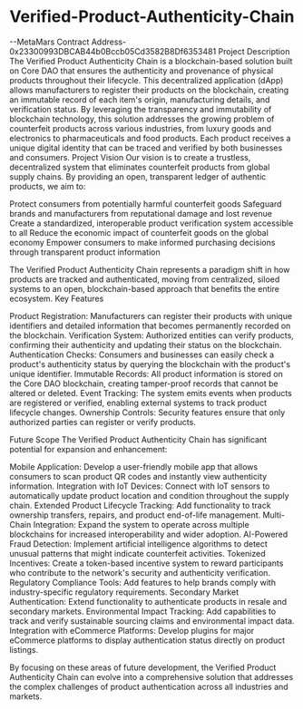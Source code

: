 # Verified-Product-Authenticity-Chain
--MetaMars Contract Address- 0x23300993DBCAB44b0Bccb05Cd3582B8Df6353481
Project Description
The Verified Product Authenticity Chain is a blockchain-based solution built on Core DAO that ensures the authenticity and provenance of physical products throughout their lifecycle. This decentralized application (dApp) allows manufacturers to register their products on the blockchain, creating an immutable record of each item's origin, manufacturing details, and verification status.
By leveraging the transparency and immutability of blockchain technology, this solution addresses the growing problem of counterfeit products across various industries, from luxury goods and electronics to pharmaceuticals and food products. Each product receives a unique digital identity that can be traced and verified by both businesses and consumers.
Project Vision
Our vision is to create a trustless, decentralized system that eliminates counterfeit products from global supply chains. By providing an open, transparent ledger of authentic products, we aim to:

Protect consumers from potentially harmful counterfeit goods
Safeguard brands and manufacturers from reputational damage and lost revenue
Create a standardized, interoperable product verification system accessible to all
Reduce the economic impact of counterfeit goods on the global economy
Empower consumers to make informed purchasing decisions through transparent product information

The Verified Product Authenticity Chain represents a paradigm shift in how products are tracked and authenticated, moving from centralized, siloed systems to an open, blockchain-based approach that benefits the entire ecosystem.
Key Features

Product Registration: Manufacturers can register their products with unique identifiers and detailed information that becomes permanently recorded on the blockchain.
Verification System: Authorized entities can verify products, confirming their authenticity and updating their status on the blockchain.
Authentication Checks: Consumers and businesses can easily check a product's authenticity status by querying the blockchain with the product's unique identifier.
Immutable Records: All product information is stored on the Core DAO blockchain, creating tamper-proof records that cannot be altered or deleted.
Event Tracking: The system emits events when products are registered or verified, enabling external systems to track product lifecycle changes.
Ownership Controls: Security features ensure that only authorized parties can register or verify products.

Future Scope
The Verified Product Authenticity Chain has significant potential for expansion and enhancement:

Mobile Application: Develop a user-friendly mobile app that allows consumers to scan product QR codes and instantly view authenticity information.
Integration with IoT Devices: Connect with IoT sensors to automatically update product location and condition throughout the supply chain.
Extended Product Lifecycle Tracking: Add functionality to track ownership transfers, repairs, and product end-of-life management.
Multi-Chain Integration: Expand the system to operate across multiple blockchains for increased interoperability and wider adoption.
AI-Powered Fraud Detection: Implement artificial intelligence algorithms to detect unusual patterns that might indicate counterfeit activities.
Tokenized Incentives: Create a token-based incentive system to reward participants who contribute to the network's security and authenticity verification.
Regulatory Compliance Tools: Add features to help brands comply with industry-specific regulatory requirements.
Secondary Market Authentication: Extend functionality to authenticate products in resale and secondary markets.
Environmental Impact Tracking: Add capabilities to track and verify sustainable sourcing claims and environmental impact data.
Integration with eCommerce Platforms: Develop plugins for major eCommerce platforms to display authentication status directly on product listings.

By focusing on these areas of future development, the Verified Product Authenticity Chain can evolve into a comprehensive solution that addresses the complex challenges of product authentication across all industries and markets.
